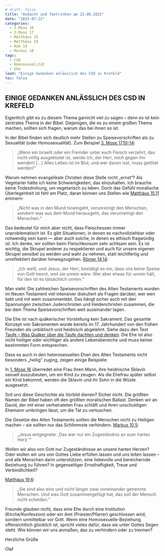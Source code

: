 ```yaml
---
# draft: false
title: "Andacht und Teetrinken am 23.08.2025"
date: "2025-07-22"
categories:
  - 1.Mose 16
  - 3.Mose 17
  - Matthäus 15
  - Matthäus 19
  - Röm 14
  - Markus 10
tags:
  - CSD
  - Homosexualität
  - Ehe
lead: "Einige Gedanken anlässlich des CSD in Krefeld"
toc: false
---
```


## EINIGE GEDANKEN ANLÄSSLICH DES CSD IN KREFELD

Eigentlich gibt es zu diesem Thema garnicht viel zu sagen – denn es ist kein zentrales Thema in der Bibel. Diejenigen, die es zu einem großen Thema machen, sollten sich fragen, warum das bei ihnen so ist.

In der Bibel finden sich deutlich mehr Stellen zu Speisevorschriften als zu Sexualität (oder Homosexualität). Zum Beispiel [3. Mose 17,10–14](https://www.bibleserver.com/HFA/3.Mose17%2C10):

> „Wenn ein Israelit oder ein Fremder unter euch Fleisch verzehrt, das nicht völlig ausgeblutet ist, werde ich, der Herr, mich gegen ihn wenden! [...] Alles Leben ist im Blut, und wer davon isst, muss getötet werden!“

Warum nehmen evangelikale Christen diese Stelle nicht „ernst“? Als Vegetarier hätte ich keine Schwierigkeiten, das einzuhalten. Ich brauche keine Todesdrohung, um vegetarisch zu leben. Doch das Gefühl moralische Überlegenheit ist fehl am Platz, daran können uns Stellen wie [Matthäus 15,11](https://www.bibleserver.com/HFA/Matth%C3%A4us15%2C11) erinnern:

> „Nicht was in den Mund hineingeht, verunreinigt den Menschen, sondern was aus dem Mund herausgeht, das verunreinigt den Menschen.“

Das bedeutet für mich aber nicht, dass Fleischessen immer unproblematisch ist. Es gibt Situationen, in denen es nachvollziehbar oder notwendig sein kann — aber auch solche, in denen es ethisch fragwürdig ist. Ich denke, wir sollten beim Fleischkonsum sehr achtsam sein. Es ist wichtig, die Skrupel anderer zu respektieren und auch für unsere eigenen Skrupel sensibel zu werden und wahr zu nehmen, statt leichtfertig und unreflektiert darüber hinwegzugehen. [Römer 14,14](https://www.bibleserver.com/HFA/R%C3%B6mer14%2C14):

> „Ich weiß, und Jesus, der Herr, bestätigt es mir, dass uns keine Speise von Gott trennt, weil sie unrein wäre. Wer aber etwas für unrein hält, für den ist es tatsächlich unrein.“

Man sieht: Die zahlreichen Speisevorschriften des Alten Testaments wurden im Neuen Testament viel intensiver diskutiert als Fragen darüber, wer wen liebt und mit wem zusammenlebt. Das hängt sicher auch mit den Spannungen zwischen Judenchristen und Heidenchristen zusammen, die bei dem Thema Speisevorschriften weit auseinander lagen.

Die Ehe ist nach quäkerischer Vorstellung kein Sakrament. Das gesamte Konzept von Sakramenten wurde bereits im 17. Jahrhundert von den frühen Freunden als unbiblisch und heidnisch abgelehnt. Siehe dazu den Text [Taufe – Was Quäker über die Taufe dachten und denken](https://quaker-kr.de/post/2025/02-08-taufe/). Die Ehe ist also nicht heiliger oder wichtiger als andere Lebensbereiche und muss keiner bestimmten Form entsprechen.

Dass es auch in den heterosexuellen Ehen des Alten Testaments nicht besonders „heilig“ zuging, zeigen einige Beispiele:

In [1. Mose 16](https://www.bibleserver.com/HFA/1.Mose16) überredet eine Frau ihren Mann, ihre heidnische Sklavin sexuell auszubeuten, um ein Kind zu zeugen. Als die Ehefrau später selbst ein Kind bekommt, werden die Sklavin und ihr Sohn in die Wüste ausgesetzt.

Soll uns diese Geschichte als Vorbild dienen? Sicher nicht. Die größten Namen der Bibel haben oft den größten moralischen Ballast. Denken wir an David, der mit einer verheirateten Frau schläft und ihren unschuldigen Ehemann umbringen lässt, um die Tat zu vertuschen.

Die Gesetze des Alten Testaments sollten die Menschen nicht zu Heiligen machen – sie sollten nur das Schlimmste verhindern. [Markus 10,5](https://www.bibleserver.com/HFA/Markus10):

> „Jesus entgegnete: ‚Das war nur ein Zugeständnis an euer hartes Herz.‘“

Wollen wir also von Gott nur Zugeständnisse an unsere harten Herzen? Oder wollen wir uns von Gottes Liebe erfüllen lassen und uns leiten lassen – und alle Menschen darin unterstützen, eine liebevolle und bereichernde Beziehung zu führen? In gegenseitiger Ernsthaftigkeit, Treue und Verbindlichkeit?

[Matthäus 19,6](https://www.bibleserver.com/HFA/Matth%C3%A4us19%2C6):

> „Sie sind also eins und nicht länger zwei voneinander getrennte Menschen. Und was Gott zusammengefügt hat, das soll der Mensch nicht scheiden.“

Freunde glauben nicht, dass eine Ehe durch eine Institution (Kirche/Konfession) oder ein Amt (Priester/Pfarrer) geschlossen wird, sondern unmittelbar vor Gott. Wenn eine Homosexuelle-Beziehung offensichtlich glücklich ist, spricht vieles dafür, dass sie unter Gottes Segen steht. Wie können wir uns anmaßen, das zu verhindern oder zu trennen?

Herzliche Grüße

Olaf
